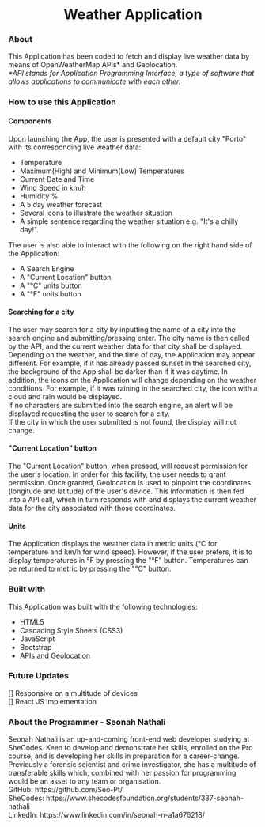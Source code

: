 <h1 align="center">Weather Application</h1>
<h3>About</h3>
<p>This Application has been coded to fetch and display live weather data by means of OpenWeatherMap APIs* and Geolocation.
<br>
 <em>*API stands for Application Programming Interface, a type of software that allows applications to communicate with each other.</em></p>
<h3 align="left">How to use this Application</h3>
<h4>Components</h4>
<p>Upon launching the App, the user is presented with a default city "Porto" with its corresponding live weather data:
 <ul>
  <li>
   Temperature
  </li>
  <li>
   Maximum(High) and Minimum(Low) Temperatures
  </li>
  <li>
   Current Date and Time
  </li>
  <li>
   Wind Speed in km/h
  </li>
  <li>
   Humidity %
  </li>
  <li>
   A 5 day weather forecast
  </li>
  <li>
   Several icons to illustrate the weather situation
  </li>
  <li>
   A simple sentence regarding the weather situation e.g. "It's a chilly day!".
  </li>
  </ul>
  </p>
  The user is also able to interact with the following on the right hand side of the Application:
  <ul>
 <li>
 A Search Engine
 </li>
 <li>
 A "Current Location" button
 </li>
 <li>
  A "°C" units button
 </li>
 <li>
  A "°F" units button
 </li>
 </ul>
 </p>
 <h4>Searching for a city</h4>
 <p>The user may search for a city by inputting the name of a city into the search engine and submitting/pressing enter. The city name is then called by the API, and the current weather data for that city shall be displayed. Depending on the weather, and the time of day, the Application may appear different. For example, if it has already passed sunset in the searched city, the background of the App shall be darker than if it was daytime. In addition, the icons on the Application will change depending on the weather conditions. For example, if it was raining in the searched city, the icon with a cloud and rain would be displayed.
<br>     
If no characters are submitted into the search engine, an alert will be displayed requesting the user to search for a city.
<br>
If the city in which the user submitted is not found, the display will not change.
</p>
 
<h4>"Current Location" button</h4>
 <p>The "Current Location" button, when pressed, will request permission for the user's location. In order for this facility, the user needs to grant permission. Once granted, Geolocation is used to pinpoint the coordinates (longitude and latitude) of the user's device. This information is then fed into a API call, which in turn responds with and displays the current weather data for the city associated with those coordinates. 
 </p>

 <h4>Units</h4>
 <p>The Application displays the weather data in metric units (°C for temperature and km/h for wind speed). However, if the user prefers, it is to display temperatures in °F by pressing the "°F" button. Temperatures can be returned to metric by pressing the "°C" button.</p>

<h3>Built with</h3>
<p>This Application was built with the following technologies:
 <ul>
  <li>
   HTML5
  </li>
  <li>
   Cascading Style Sheets (CSS3)
  </li>
  <li>
   JavaScript
  </li>
  <li>
   Bootstrap
  </li>
  <li>
   APIs and Geolocation
  </li>
  </ul>
  </p>
  
 <h3>Future Updates</h3>
<div>[] Responsive on a multitude of devices</div>
<div>[] React JS implementation</div>

<h3>About the Programmer - Seonah Nathali</h3>
<p>Seonah Nathali is an up-and-coming front-end web developer studying at SheCodes. Keen to develop and demonstrate her skills,  enrolled on the Pro course, and is developing her skills in preparation for a career-change. Previously a forensic scientist and crime investigator, she has a multitude of transferable skills which, combined with her passion for programming would be an asset to any team or organisation.
 <br>
GitHub: https://github.com/Seo-Pt/
 <br>
SheCodes: https://www.shecodesfoundation.org/students/337-seonah-nathali
 <br>
LinkedIn: https://www.linkedin.com/in/seonah-n-a1a676218/
 </p>
